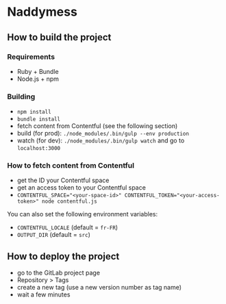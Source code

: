 # Naddymess

## How to build the project

### Requirements

- Ruby + Bundle
- Node.js + npm

### Building

- `npm install`
- `bundle install`
- fetch content from Contentful (see the following section)
- build (for prod): `./node_modules/.bin/gulp --env production`
- watch (for dev): `./node_modules/.bin/gulp watch` and go to `localhost:3000`

### How to fetch content from Contentful

- get the ID your Contentful space
- get an access token to your Contentful space
- `CONTENTFUL_SPACE="<your-space-id>" CONTENTFUL_TOKEN="<your-access-token>" node contentful.js`

You can also set the following environment variables:

- `CONTENTFUL_LOCALE` (default = `fr-FR`)
- `OUTPUT_DIR` (default = `src`)

## How to deploy the project

- go to the GitLab project page
- Repository > Tags
- create a new tag (use a new version number as tag name)
- wait a few minutes
